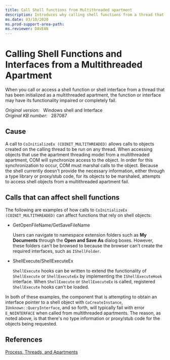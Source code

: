 ```yaml
---
title: Call Shell functions from Multithreaded apartment
description: Introduces why calling shell functions from a thread that has been initialized as a multithreaded apartment may cause the functions fail.
ms.date: 03/10/2020
ms.prod-support-area-path:
ms.reviewer: DAVEAN
---
```

# Calling Shell Functions and Interfaces from a Multithreaded Apartment

When you call or access a shell function or shell interface from a thread that has been initialized as a multithreaded apartment, the function or interface may have its functionality impaired or completely fail.

_Original version:_ &nbsp; Windows shell and Interface  
_Original KB number:_ &nbsp; 287087

## Cause

A call to `CoInitializeEx (COINIT_MULTITHREADED)` allows calls to objects created on the calling thread to be run on any thread. When accessing objects that use the apartment threading model from a multithreaded apartment, COM will synchronize access to the object. In order for this synchronization to occur, COM must marshal calls to the object. Because the shell currently doesn't provide the necessary information, either through a type library or proxy/stub code, for its objects to be marshaled, attempts to access shell objects from a multithreaded apartment fail.

## Calls that can affect shell functions

The following are examples of how calls to `CoInitializeEx (COINIT_MULTITHREADED)` can affect functions that rely on shell objects:

- GetOpenFileName/GetSaveFileName

    Users can navigate to namespace extension folders such as **My Documents** through the **Open and Save As** dialog boxes. However, these folders can't be browsed to because the browser can't create the required interfaces, such as `IShellFolder`.

- ShellExecute/ShellExecuteEx

    `ShellExecute` hooks can be written to extend the functionality of `ShellExecute` or `ShellExecuteEx` by implementing the `IShellExecuteHook` interface. When `ShellExecute` or `ShellExecuteEx` is called, registered `ShellExecute` hooks can't be loaded.

In both of these examples, the component that is attempting to obtain an interface pointer to a shell object with `CoCreateInstance`, `IUnknown::QueryInterface`, and so forth, will typically fail with error `E_NOINTERFACE` when called from multithreaded apartments. The reason, as noted above, is that there's no type information or proxy/stub code for the objects being requested.

## References

[Process, Threads, and Apartments](https://docs.microsoft.com/windows/win32/com/processes--threads--and-apartments)
